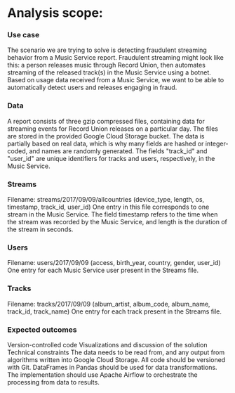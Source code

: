 # Analysis scope:

### Use case
The scenario we are trying to solve is detecting fraudulent streaming behavior from a Music Service report. Fraudulent streaming might look like this: a person releases music through Record Union, then automates streaming of the released track(s) in the Music Service using a botnet. Based on usage data received from a Music Service, we want to be able to automatically detect users and releases engaging in fraud.

### Data
A report consists of three gzip compressed files, containing data for streaming events for Record Union releases on a particular day. The files are stored in the provided Google Cloud Storage bucket. The data is partially based on real data, which is why many fields are hashed or integer-coded, and names are randomly generated. The fields "track_id" and "user_id" are unique identifiers for tracks and users, respectively, in the Music Service.

### Streams
Filename: streams/2017/09/09/allcountries
(device_type, length, os, timestamp, track_id, user_id)
One entry in this file corresponds to one stream in the Music Service. The field timestamp refers to the time when the stream was recorded by the Music Service, and length is the duration of the stream in seconds.

### Users
Filename: users/2017/09/09
(access, birth_year, country, gender, user_id)
One entry for each Music Service user present in the Streams file.

### Tracks
Filename: tracks/2017/09/09
(album_artist, album_code, album_name, track_id, track_name) One entry for each track present in the Streams file.

### Expected outcomes
Version-controlled code
Visualizations and discussion of the solution
Technical constraints
The data needs to be read from, and any output from algorithms written into Google Cloud Storage. All code should be versioned with Git.
DataFrames in Pandas should be used for data transformations.
The implementation should use Apache Airflow to orchestrate the processing from data to results.
